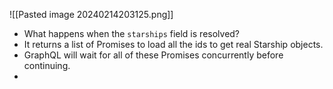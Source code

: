 ![[Pasted image 20240214203125.png]]

- What happens when the `starships` field is resolved?
- It returns a list of Promises to load all the ids to get real Starship objects.
- GraphQL will wait for all of these Promises concurrently before continuing.
- 